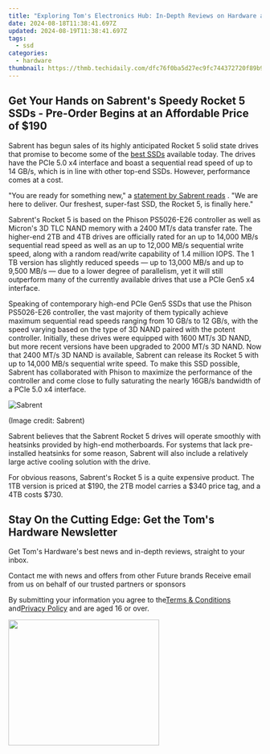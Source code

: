 ```yaml
---
title: "Exploring Tom's Electronics Hub: In-Depth Reviews on Hardware and Software Solutions"
date: 2024-08-18T11:38:41.697Z
updated: 2024-08-19T11:38:41.697Z
tags:
  - ssd
categories:
  - hardware
thumbnail: https://thmb.techidaily.com/dfc76f0ba5d27ec9fc744372720f89b9cd207751d15fc2d7499285fee5808af2.jpg
---
```


## Get Your Hands on Sabrent's Speedy Rocket 5 SSDs - Pre-Order Begins at an Affordable Price of $190

Sabrent has begun sales of its highly anticipated Rocket 5 solid state drives that promise to become some of the [best SSDs](https://tools.techidaily.com) available today. The drives have the PCIe 5.0 x4 interface and boast a sequential read speed of up to 14 GB/s, which is in line with other top-end SSDs. However, performance comes at a cost.

 "You are ready for something new," a [statement by Sabrent reads](https://sabrent.com/products/rocket-5-ssd) . "We are here to deliver. Our freshest, super-fast SSD, the Rocket 5, is finally here."

 Sabrent's Rocket 5 is based on the Phison PS5026-E26 controller as well as Micron's 3D TLC NAND memory with a 2400 MT/s data transfer rate. The higher-end 2TB and 4TB drives are officially rated for an up to 14,000 MB/s sequential read speed as well as an up to 12,000 MB/s sequential write speed, along with a random read/write capability of 1.4 million IOPS. The 1 TB version has slightly reduced speeds — up to 13,000 MB/s and up to 9,500 MB/s — due to a lower degree of parallelism, yet it will still outperform many of the currently available drives that use a PCIe Gen5 x4 interface.

 Speaking of contemporary high-end PCIe Gen5 SSDs that use the Phison PS5026-E26 controller, the vast majority of them typically achieve maximum sequential read speeds ranging from 10 GB/s to 12 GB/s, with the speed varying based on the type of 3D NAND paired with the potent controller. Initially, these drives were equipped with 1600 MT/s 3D NAND, but more recent versions have been upgraded to 2000 MT/s 3D NAND. Now that 2400 MT/s 3D NAND is available, Sabrent can release its Rocket 5 with up to 14,000 MB/s sequential write speed. To make this SSD possible, Sabrent has collaborated with Phison to maximize the performance of the controller and come close to fully saturating the nearly 16GB/s bandwidth of a PCIe 5.0 x4 interface.

![Sabrent](https://cdn.mos.cms.futurecdn.net/S2Akw8cG4syzQd58zsRjoM-320-80.jpg)

 (Image credit: Sabrent)

 Sabrent believes that the Sabrent Rocket 5 drives will operate smoothly with heatsinks provided by high-end motherboards. For systems that lack pre-installed heatsinks for some reason, Sabrent will also include a relatively large active cooling solution with the drive.

 For obvious reasons, Sabrent's Rocket 5 is a quite expensive product. The 1TB version is priced at $190, the 2TB model carries a $340 price tag, and a 4TB costs $730.

## Stay On the Cutting Edge: Get the Tom's Hardware Newsletter

 Get Tom's Hardware's best news and in-depth reviews, straight to your inbox.

 Contact me with news and offers from other Future brands  Receive email from us on behalf of our trusted partners or sponsors

 By submitting your information you agree to the[Terms & Conditions](https://futureplc.com/terms-conditions/) and[Privacy Policy](https://futureplc.com/privacy-policy/) and are aged 16 or over.

<ins class="adsbygoogle"
     style="display:block"
     data-ad-format="autorelaxed"
     data-ad-client="ca-pub-7571918770474297"
     data-ad-slot="1223367746"></ins>



<ins class="adsbygoogle"
     style="display:block"
     data-ad-client="ca-pub-7571918770474297"
     data-ad-slot="8358498916"
     data-ad-format="auto"
     data-full-width-responsive="true"></ins>



<!-- affiliate ads begin -->
<a href="https://imp.i357552.net/c/5597632/863039/11832" target="_top" id="863039"><img src="//a.impactradius-go.com/display-ad/11832-863039" border="0" alt="" width="300" height="250"/></a>
<!-- affiliate ads end -->